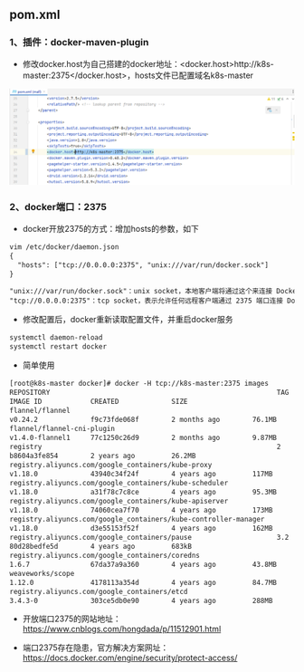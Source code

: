 ## pom.xml

### 1、插件：docker-maven-plugin

+ 修改docker.host为自己搭建的docker地址：<docker.host>http://k8s-master:2375</docker.host>，hosts文件已配置域名k8s-master

<img src="document/csnote/image-20240406222612434.png" alt="image-20240406222612434" style="zoom:80%;" /> 

### 2、docker端口：2375

+ docker开放2375的方式：增加hosts的参数，如下

```shell
vim /etc/docker/daemon.json
{
  "hosts": ["tcp://0.0.0.0:2375", "unix:///var/run/docker.sock"]
}
```

```txt
"unix:///var/run/docker.sock"：unix socket，本地客户端将通过这个来连接 Docker Daemon。
"tcp://0.0.0.0:2375"：tcp socket，表示允许任何远程客户端通过 2375 端口连接 Docker Daemon。
```

+ 修改配置后，docker重新读取配置文件，并重启docker服务

```txt
systemctl daemon-reload
systemctl restart docker
```

+ 简单使用

```shell
[root@k8s-master docker]# docker -H tcp://k8s-master:2375 images
REPOSITORY                                                        TAG                 IMAGE ID            CREATED             SIZE
flannel/flannel                                                   v0.24.2             f9c73fde068f        2 months ago        76.1MB
flannel/flannel-cni-plugin                                        v1.4.0-flannel1     77c1250c26d9        2 months ago        9.87MB
registry                                                          2                   b8604a3fe854        2 years ago         26.2MB
registry.aliyuncs.com/google_containers/kube-proxy                v1.18.0             43940c34f24f        4 years ago         117MB
registry.aliyuncs.com/google_containers/kube-scheduler            v1.18.0             a31f78c7c8ce        4 years ago         95.3MB
registry.aliyuncs.com/google_containers/kube-apiserver            v1.18.0             74060cea7f70        4 years ago         173MB
registry.aliyuncs.com/google_containers/kube-controller-manager   v1.18.0             d3e55153f52f        4 years ago         162MB
registry.aliyuncs.com/google_containers/pause                     3.2                 80d28bedfe5d        4 years ago         683kB
registry.aliyuncs.com/google_containers/coredns                   1.6.7               67da37a9a360        4 years ago         43.8MB
weaveworks/scope                                                  1.12.0              4178113a354d        4 years ago         84.7MB
registry.aliyuncs.com/google_containers/etcd                      3.4.3-0             303ce5db0e90        4 years ago         288MB

```

+ 开放端口2375的网站地址：https://www.cnblogs.com/hongdada/p/11512901.html

+ 端口2375存在隐患，官方解决方案网址：https://docs.docker.com/engine/security/protect-access/